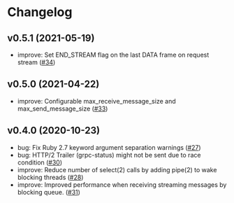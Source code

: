 # Changelog

## v0.5.1 (2021-05-19)

- improve: Set END_STREAM flag on the last DATA frame on request stream ([#34](https://github.com/cookpad/grpc_kit/pull/34))

## v0.5.0 (2021-04-22)

- improve: Configurable max_receive_message_size and max_send_message_size ([#33](https://github.com/cookpad/grpc_kit/pull/33))

## v0.4.0 (2020-10-23)

- bug: Fix Ruby 2.7 keyword argument separation warnings ([#27](https://github.com/cookpad/grpc_kit/pull/27))
- bug: HTTP/2 Trailer (grpc-status) might not be sent due to race condition ([#30](https://github.com/cookpad/grpc_kit/pull/30))
- improve: Reduce number of select(2) calls by adding pipe(2) to wake blocking threads ([#28](https://github.com/cookpad/grpc_kit/pull/28))
- improve: Improved performance when receiving streaming messages by blocking queue. ([#31](https://github.com/cookpad/grpc_kit/pull/31))

